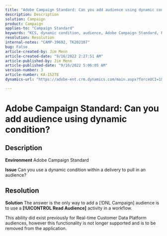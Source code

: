 ```yaml
---
title: "Adobe Campaign Standard: Can you add audience using dynamic condition?"
description: Description
solution: Campaign
product: Campaign
applies-to: "Campaign Standard"
keywords: "KCS, dynamic condition, audience, Adobe Campaign Standard, FAQ"
resolution: Resolution
internal-notes: "CAMP-39692, TK202107"
bug: False
article-created-by: Jim Menn
article-created-date: "9/16/2022 2:27:51 AM"
article-published-by: Jim Menn
article-published-date: "9/16/2022 5:06:05 AM"
version-number: 3
article-number: KA-15278
dynamics-url: "https://adobe-ent.crm.dynamics.com/main.aspx?forceUCI=1&pagetype=entityrecord&etn=knowledgearticle&id=da1ccb28-6735-ed11-9db1-0022480866ad"

---
```

# Adobe Campaign Standard: Can you add audience using dynamic condition?

## Description


<b>Environment</b>
 Adobe Campaign Standard

<b>Issue</b>
 Can you use a dynamic condition within a delivery to pull in an audience?


## Resolution


<b>Solution</b>
The answer is the only way to add a [!DNL Campaign] audience is to use a <b>[!UICONTROL Read Audience]</b> activity in a workflow.

This ability did exist previously for Real-time Customer Data Platform audiences, however this functionality is not longer supported and is to be removed from the application.
